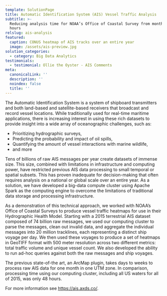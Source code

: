 ```yaml
---
template: SolutionPage
title: Automatic Identification System (AIS) Vessel Traffic Analysis
subtitle: >-
  Reducing analysis time for NOAA’s Office of Coastal Survey from months to
  hours
relslug: ais-analysis
featured:
  caption: CONUS heatmap of AIS tracks over an entire year
  image: /assets/ais-preview.jpg
solution_categories:
  - category: Big Data Analytics
testimonials:
  - testimonial: Ollie the Oyster - AIS Comments
meta:
  canonicalLink: ''
  description: ''
  noindex: false
  title: ''
---
```

The Automatic Identification System is a system of shipboard transmitters and both land-based and satellite-based receivers that broadcast and record vessel locations. While traditionally used for real-time maritime applications, there is increasing interest in using these rich datasets to provide insight into a wide array of oceanographic challenges, such as:

* Prioritizing hydrographic surveys,
* Predicting the probability and impact of oil spills,
* Quantifying the amount of vessel interactions with marine wildlife,
* and more

Tens of billions of raw AIS messages per year create datasets of immense size. This size, combined with limitations in infrastructure and computing power, have restricted previous AIS data processing to small temporal or spatial subsets. This has proven inadequate for decision-making that often requires analysis on a national or global scale over an entire year. As a solution, we have developed a big-data compute cluster using Apache Spark as the computing engine to overcome the limitations of traditional data storage and processing infrastructure.

As a demonstration of this technical approach, we worked with NOAA’s Office of Coastal Surveys to produce vessel traffic heatmaps for use in their Hydrographic Health Model. Starting with a 2015 terrestrial AIS dataset composed of 74 billion raw messages, we used our computing cluster to parse the messages, clean out invalid data, and aggregate the individual messages into 20 million tracklines, each representing a distinct ship voyage per day. We then used these voyages to produce a set of heatmaps in GeoTIFF format with 500 meter resolution across two different metrics: total traffic volume and unique vessel count. We also developed the ability to run ad-hoc queries against both the raw messages and ship voyages.

The previous state-of-the art, an ArcMap plugin, takes days to weeks to process raw AIS data for one month in one UTM zone. In comparison, processing time using our computing cluster, including all US waters for all of 2015, was only 48 hours.

For more information see https://ais.axds.co/.

